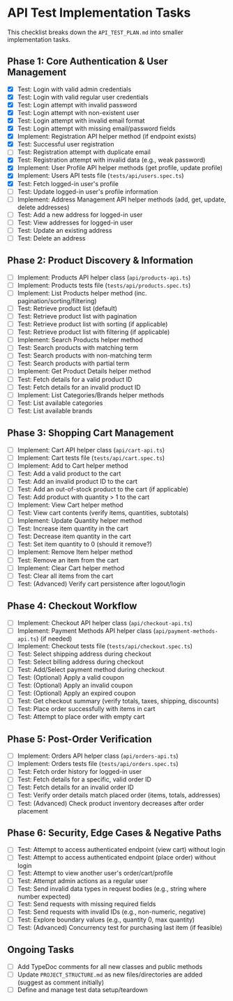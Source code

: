 # API Test Implementation Tasks

This checklist breaks down the `API_TEST_PLAN.md` into smaller implementation tasks.

## Phase 1: Core Authentication & User Management

- [x] Test: Login with valid admin credentials
- [x] Test: Login with valid regular user credentials
- [x] Test: Login attempt with invalid password
- [x] Test: Login attempt with non-existent user
- [x] Test: Login attempt with invalid email format
- [x] Test: Login attempt with missing email/password fields
- [x] Implement: Registration API helper method (if endpoint exists)
- [x] Test: Successful user registration
- [ ] Test: Registration attempt with duplicate email
- [x] Test: Registration attempt with invalid data (e.g., weak password)
- [x] Implement: User Profile API helper methods (get profile, update profile)
- [x] Implement: Users API tests file (`tests/api/users.spec.ts`)
- [x] Test: Fetch logged-in user's profile
- [ ] Test: Update logged-in user's profile information
- [ ] Implement: Address Management API helper methods (add, get, update, delete addresses)
- [ ] Test: Add a new address for logged-in user
- [ ] Test: View addresses for logged-in user
- [ ] Test: Update an existing address
- [ ] Test: Delete an address

## Phase 2: Product Discovery & Information

- [ ] Implement: Products API helper class (`api/products-api.ts`)
- [ ] Implement: Products tests file (`tests/api/products.spec.ts`)
- [ ] Implement: List Products helper method (inc. pagination/sorting/filtering)
- [ ] Test: Retrieve product list (default)
- [ ] Test: Retrieve product list with pagination
- [ ] Test: Retrieve product list with sorting (if applicable)
- [ ] Test: Retrieve product list with filtering (if applicable)
- [ ] Implement: Search Products helper method
- [ ] Test: Search products with matching term
- [ ] Test: Search products with non-matching term
- [ ] Test: Search products with partial term
- [ ] Implement: Get Product Details helper method
- [ ] Test: Fetch details for a valid product ID
- [ ] Test: Fetch details for an invalid product ID
- [ ] Implement: List Categories/Brands helper methods
- [ ] Test: List available categories
- [ ] Test: List available brands

## Phase 3: Shopping Cart Management

- [ ] Implement: Cart API helper class (`api/cart-api.ts`)
- [ ] Implement: Cart tests file (`tests/api/cart.spec.ts`)
- [ ] Implement: Add to Cart helper method
- [ ] Test: Add a valid product to the cart
- [ ] Test: Add an invalid product ID to the cart
- [ ] Test: Add an out-of-stock product to the cart (if applicable)
- [ ] Test: Add product with quantity > 1 to the cart
- [ ] Implement: View Cart helper method
- [ ] Test: View cart contents (verify items, quantities, subtotals)
- [ ] Implement: Update Quantity helper method
- [ ] Test: Increase item quantity in the cart
- [ ] Test: Decrease item quantity in the cart
- [ ] Test: Set item quantity to 0 (should it remove?)
- [ ] Implement: Remove Item helper method
- [ ] Test: Remove an item from the cart
- [ ] Implement: Clear Cart helper method
- [ ] Test: Clear all items from the cart
- [ ] Test: (Advanced) Verify cart persistence after logout/login

## Phase 4: Checkout Workflow

- [ ] Implement: Checkout API helper class (`api/checkout-api.ts`)
- [ ] Implement: Payment Methods API helper class (`api/payment-methods-api.ts`) (if needed)
- [ ] Implement: Checkout tests file (`tests/api/checkout.spec.ts`)
- [ ] Test: Select shipping address during checkout
- [ ] Test: Select billing address during checkout
- [ ] Test: Add/Select payment method during checkout
- [ ] Test: (Optional) Apply a valid coupon
- [ ] Test: (Optional) Apply an invalid coupon
- [ ] Test: (Optional) Apply an expired coupon
- [ ] Test: Get checkout summary (verify totals, taxes, shipping, discounts)
- [ ] Test: Place order successfully with items in cart
- [ ] Test: Attempt to place order with empty cart

## Phase 5: Post-Order Verification

- [ ] Implement: Orders API helper class (`api/orders-api.ts`)
- [ ] Implement: Orders tests file (`tests/api/orders.spec.ts`)
- [ ] Test: Fetch order history for logged-in user
- [ ] Test: Fetch details for a specific, valid order ID
- [ ] Test: Fetch details for an invalid order ID
- [ ] Test: Verify order details match placed order (items, totals, addresses)
- [ ] Test: (Advanced) Check product inventory decreases after order placement

## Phase 6: Security, Edge Cases & Negative Paths

- [ ] Test: Attempt to access authenticated endpoint (view cart) without login
- [ ] Test: Attempt to access authenticated endpoint (place order) without login
- [ ] Test: Attempt to view another user's order/cart/profile
- [ ] Test: Attempt admin actions as a regular user
- [ ] Test: Send invalid data types in request bodies (e.g., string where number expected)
- [ ] Test: Send requests with missing required fields
- [ ] Test: Send requests with invalid IDs (e.g., non-numeric, negative)
- [ ] Test: Explore boundary values (e.g., quantity 0, max quantity)
- [ ] Test: (Advanced) Concurrency test for purchasing last item (if feasible)

## Ongoing Tasks

- [ ] Add TypeDoc comments for all new classes and public methods
- [ ] Update `PROJECT_STRUCTURE.md` as new files/directories are added (suggest as comment initially)
- [ ] Define and manage test data setup/teardown
